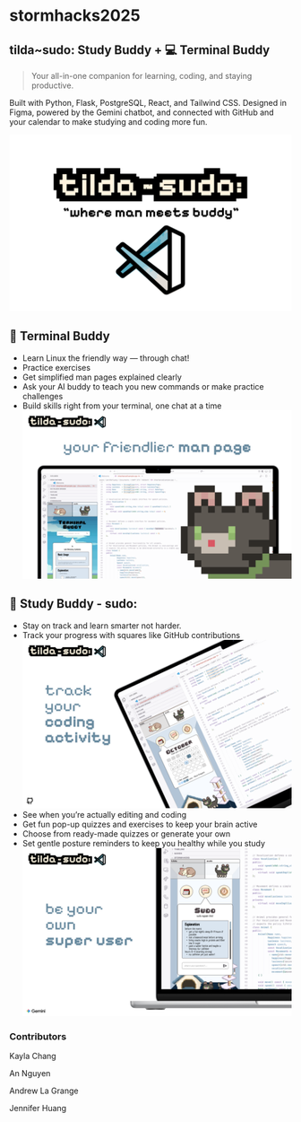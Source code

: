 # stormhacks2025

## tilda~sudo: Study Buddy + 💻 Terminal Buddy

> Your all-in-one companion for learning, coding, and staying productive.

Built with Python, Flask, PostgreSQL, React, and Tailwind CSS.
Designed in Figma, powered by the Gemini chatbot, and connected with GitHub and your calendar to make studying and coding more fun.

![LOGO](./pics/Slide%2016_9%20-%202.png)

## 💬 Terminal Buddy
- Learn Linux the friendly way — through chat!
- Practice exercises
- Get simplified man pages explained clearly
- Ask your AI buddy to teach you new commands or make practice challenges
- Build skills right from your terminal, one chat at a time
![LOGO](./pics/Slide%2016_9%20-%203.png)

## 🧠 Study Buddy - sudo:
- Stay on track and learn smarter not harder.
- Track your progress with squares like GitHub contributions
![LOGO](./pics/Slide%2016_9%20-%204.png)
- See when you’re actually editing and coding
- Get fun pop-up quizzes and exercises to keep your brain active
- Choose from ready-made quizzes or generate your own
- Set gentle posture reminders to keep you healthy while you study
![LOGO](./pics/Slide%2016_9%20-%205.png)

### Contributors
Kayla Chang

An Nguyen

Andrew La Grange

Jennifer Huang

